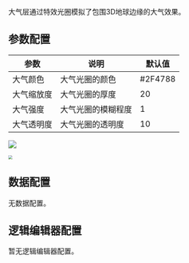 大气层通过特效光圈模拟了包围3D地球边缘的大气效果。

## 参数配置
| 参数 | 说明 | 默认值 |
| --- | --- | --- |
| 大气颜色 | 大气光圈的颜色 | #2F4788 |
| 大气缩放度 | 大气光圈的厚度 | 20 |
| 大气强度 | 大气光圈的模糊程度 | 1 |
| 大气透明度 | 大气光圈的透明度 | 10 |

![](https://qcloudimg.tencent-cloud.cn/raw/fd2c664faeff0ce49d1f4e63bade6585.jpg)

<img src="https://qcloudimg.tencent-cloud.cn/raw/b856ce83e41333e5f129f8438dcf0c76.jpg"  style="zoom:50%;">

## 数据配置
无数据配置。

## 逻辑编辑器配置
暂无逻辑编辑器配置。
